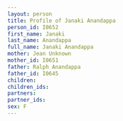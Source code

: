 ```yaml
---
layout: person
title: Profile of Janaki Anandappa
person_id: I0652
first_name: Janaki
last_name: Anandappa
full_name: Janaki Anandappa
mother: Jean Unknown
mother_id: I0651
father: Ralph Anandappa
father_id: I0645
children:
children_ids:
partners:
partner_ids:
sex: F
---
```


